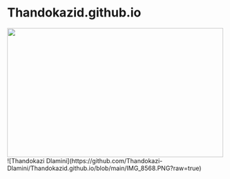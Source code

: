 # Thandokazid.github.io
<img src="URL" width="500" height="300">
![Thandokazi Dlamini](https://github.com/Thandokazi-Dlamini/Thandokazid.github.io/blob/main/IMG_8568.PNG?raw=true)
